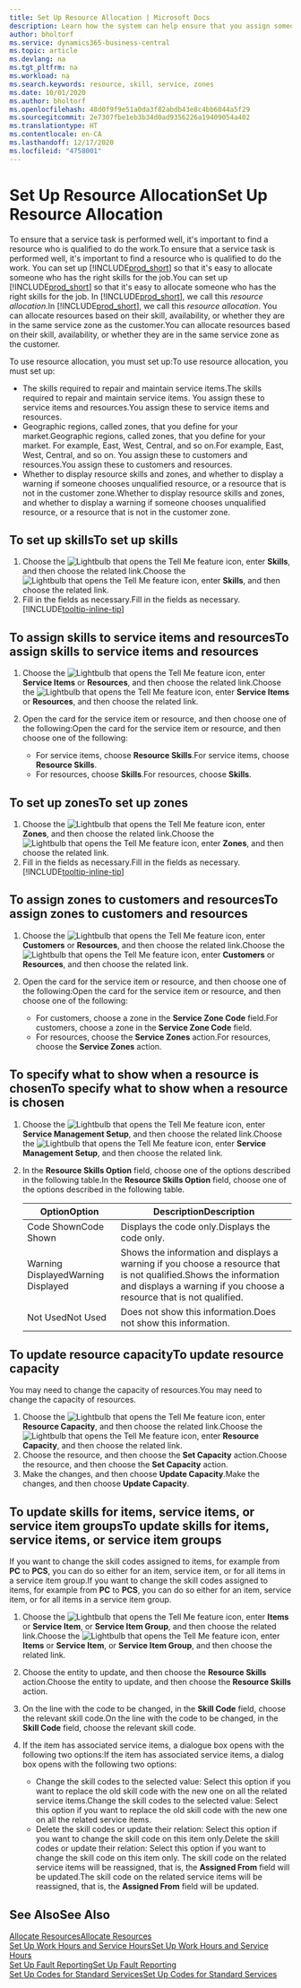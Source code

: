 ```yaml
---
title: Set Up Resource Allocation | Microsoft Docs
description: Learn how the system can help ensure that you assign someone who has the skills required to provide a service.
author: bholtorf
ms.service: dynamics365-business-central
ms.topic: article
ms.devlang: na
ms.tgt_pltfrm: na
ms.workload: na
ms.search.keywords: resource, skill, service, zones
ms.date: 10/01/2020
ms.author: bholtorf
ms.openlocfilehash: 48d0f9f9e51a0da3f82abdb43e8c4bb6044a5f29
ms.sourcegitcommit: 2e7307fbe1eb3b34d0ad9356226a19409054a402
ms.translationtype: HT
ms.contentlocale: en-CA
ms.lasthandoff: 12/17/2020
ms.locfileid: "4758001"
---
```

# <a name="set-up-resource-allocation"></a><span data-ttu-id="c5cb7-103">Set Up Resource Allocation</span><span class="sxs-lookup"><span data-stu-id="c5cb7-103">Set Up Resource Allocation</span></span>
<span data-ttu-id="c5cb7-104">To ensure that a service task is performed well, it's important to find a resource who is qualified to do the work.</span><span class="sxs-lookup"><span data-stu-id="c5cb7-104">To ensure that a service task is performed well, it's important to find a resource who is qualified to do the work.</span></span> <span data-ttu-id="c5cb7-105">You can set up [!INCLUDE[prod_short](includes/prod_short.md)] so that it's easy to allocate someone who has the right skills for the job.</span><span class="sxs-lookup"><span data-stu-id="c5cb7-105">You can set up [!INCLUDE[prod_short](includes/prod_short.md)] so that it's easy to allocate someone who has the right skills for the job.</span></span> <span data-ttu-id="c5cb7-106">In [!INCLUDE[prod_short](includes/prod_short.md)], we call this _resource allocation_.</span><span class="sxs-lookup"><span data-stu-id="c5cb7-106">In [!INCLUDE[prod_short](includes/prod_short.md)], we call this _resource allocation_.</span></span> <span data-ttu-id="c5cb7-107">You can allocate resources based on their skill, availability, or whether they are in the same service zone as the customer.</span><span class="sxs-lookup"><span data-stu-id="c5cb7-107">You can allocate resources based on their skill, availability, or whether they are in the same service zone as the customer.</span></span> 

<span data-ttu-id="c5cb7-108">To use resource allocation, you must set up:</span><span class="sxs-lookup"><span data-stu-id="c5cb7-108">To use resource allocation, you must set up:</span></span>  
  
* <span data-ttu-id="c5cb7-109">The skills required to repair and maintain service items.</span><span class="sxs-lookup"><span data-stu-id="c5cb7-109">The skills required to repair and maintain service items.</span></span> <span data-ttu-id="c5cb7-110">You assign these to service items and resources.</span><span class="sxs-lookup"><span data-stu-id="c5cb7-110">You assign these to service items and resources.</span></span>  
* <span data-ttu-id="c5cb7-111">Geographic regions, called zones, that you define for your market.</span><span class="sxs-lookup"><span data-stu-id="c5cb7-111">Geographic regions, called zones, that you define for your market.</span></span> <span data-ttu-id="c5cb7-112">For example, East, West, Central, and so on.</span><span class="sxs-lookup"><span data-stu-id="c5cb7-112">For example, East, West, Central, and so on.</span></span> <span data-ttu-id="c5cb7-113">You assign these to customers and resources.</span><span class="sxs-lookup"><span data-stu-id="c5cb7-113">You assign these to customers and resources.</span></span>  
* <span data-ttu-id="c5cb7-114">Whether to display resource skills and zones, and whether to display a warning if someone chooses unqualified resource, or a resource that is not in the customer zone.</span><span class="sxs-lookup"><span data-stu-id="c5cb7-114">Whether to display resource skills and zones, and whether to display a warning if someone chooses unqualified resource, or a resource that is not in the customer zone.</span></span>  

## <a name="to-set-up-skills"></a><span data-ttu-id="c5cb7-115">To set up skills</span><span class="sxs-lookup"><span data-stu-id="c5cb7-115">To set up skills</span></span>
1. <span data-ttu-id="c5cb7-116">Choose the ![Lightbulb that opens the Tell Me feature](media/ui-search/search_small.png "Tell me what you want to do") icon, enter **Skills**, and then choose the related link.</span><span class="sxs-lookup"><span data-stu-id="c5cb7-116">Choose the ![Lightbulb that opens the Tell Me feature](media/ui-search/search_small.png "Tell me what you want to do") icon, enter **Skills**, and then choose the related link.</span></span>  
2. <span data-ttu-id="c5cb7-117">Fill in the fields as necessary.</span><span class="sxs-lookup"><span data-stu-id="c5cb7-117">Fill in the fields as necessary.</span></span> [!INCLUDE[tooltip-inline-tip](includes/tooltip-inline-tip_md.md)]  

## <a name="to-assign-skills-to-service-items-and-resources"></a><span data-ttu-id="c5cb7-118">To assign skills to service items and resources</span><span class="sxs-lookup"><span data-stu-id="c5cb7-118">To assign skills to service items and resources</span></span>
1. <span data-ttu-id="c5cb7-119">Choose the ![Lightbulb that opens the Tell Me feature](media/ui-search/search_small.png "Tell me what you want to do") icon, enter **Service Items** or **Resources**, and then choose the related link.</span><span class="sxs-lookup"><span data-stu-id="c5cb7-119">Choose the ![Lightbulb that opens the Tell Me feature](media/ui-search/search_small.png "Tell me what you want to do") icon, enter **Service Items** or **Resources**, and then choose the related link.</span></span>  
2. <span data-ttu-id="c5cb7-120">Open the card for the service item or resource, and then choose one of the following:</span><span class="sxs-lookup"><span data-stu-id="c5cb7-120">Open the card for the service item or resource, and then choose one of the following:</span></span>  
  
    * <span data-ttu-id="c5cb7-121">For service items, choose **Resource Skills**.</span><span class="sxs-lookup"><span data-stu-id="c5cb7-121">For service items, choose **Resource Skills**.</span></span>  
    * <span data-ttu-id="c5cb7-122">For resources, choose **Skills**.</span><span class="sxs-lookup"><span data-stu-id="c5cb7-122">For resources, choose **Skills**.</span></span>  

## <a name="to-set-up-zones"></a><span data-ttu-id="c5cb7-123">To set up zones</span><span class="sxs-lookup"><span data-stu-id="c5cb7-123">To set up zones</span></span>
1. <span data-ttu-id="c5cb7-124">Choose the ![Lightbulb that opens the Tell Me feature](media/ui-search/search_small.png "Tell me what you want to do") icon, enter **Zones**, and then choose the related link.</span><span class="sxs-lookup"><span data-stu-id="c5cb7-124">Choose the ![Lightbulb that opens the Tell Me feature](media/ui-search/search_small.png "Tell me what you want to do") icon, enter **Zones**, and then choose the related link.</span></span>  
2. <span data-ttu-id="c5cb7-125">Fill in the fields as necessary.</span><span class="sxs-lookup"><span data-stu-id="c5cb7-125">Fill in the fields as necessary.</span></span> [!INCLUDE[tooltip-inline-tip](includes/tooltip-inline-tip_md.md)]  

## <a name="to-assign-zones-to-customers-and-resources"></a><span data-ttu-id="c5cb7-126">To assign zones to customers and resources</span><span class="sxs-lookup"><span data-stu-id="c5cb7-126">To assign zones to customers and resources</span></span> 
1. <span data-ttu-id="c5cb7-127">Choose the ![Lightbulb that opens the Tell Me feature](media/ui-search/search_small.png "Tell me what you want to do") icon, enter **Customers** or **Resources**, and then choose the related link.</span><span class="sxs-lookup"><span data-stu-id="c5cb7-127">Choose the ![Lightbulb that opens the Tell Me feature](media/ui-search/search_small.png "Tell me what you want to do") icon, enter **Customers** or **Resources**, and then choose the related link.</span></span>  
2. <span data-ttu-id="c5cb7-128">Open the card for the service item or resource, and then choose one of the following:</span><span class="sxs-lookup"><span data-stu-id="c5cb7-128">Open the card for the service item or resource, and then choose one of the following:</span></span>  
  
    * <span data-ttu-id="c5cb7-129">For customers, choose a zone in the **Service Zone Code** field.</span><span class="sxs-lookup"><span data-stu-id="c5cb7-129">For customers, choose a zone in the **Service Zone Code** field.</span></span>  
    * <span data-ttu-id="c5cb7-130">For resources, choose the **Service Zones** action.</span><span class="sxs-lookup"><span data-stu-id="c5cb7-130">For resources, choose the **Service Zones** action.</span></span>  

## <a name="to-specify-what-to-show-when-a-resource-is-chosen"></a><span data-ttu-id="c5cb7-131">To specify what to show when a resource is chosen</span><span class="sxs-lookup"><span data-stu-id="c5cb7-131">To specify what to show when a resource is chosen</span></span>
1. <span data-ttu-id="c5cb7-132">Choose the ![Lightbulb that opens the Tell Me feature](media/ui-search/search_small.png "Tell me what you want to do") icon, enter **Service Management Setup**, and then choose the related link.</span><span class="sxs-lookup"><span data-stu-id="c5cb7-132">Choose the ![Lightbulb that opens the Tell Me feature](media/ui-search/search_small.png "Tell me what you want to do") icon, enter **Service Management Setup**, and then choose the related link.</span></span> 
2. <span data-ttu-id="c5cb7-133">In the **Resource Skills Option** field, choose one of the options described in the following table.</span><span class="sxs-lookup"><span data-stu-id="c5cb7-133">In the **Resource Skills Option** field, choose one of the options described in the following table.</span></span>  
  
    |<span data-ttu-id="c5cb7-134">**Option**</span><span class="sxs-lookup"><span data-stu-id="c5cb7-134">**Option**</span></span>|<span data-ttu-id="c5cb7-135">**Description**</span><span class="sxs-lookup"><span data-stu-id="c5cb7-135">**Description**</span></span>|  
    |------------|-------------|  
    |<span data-ttu-id="c5cb7-136">Code Shown</span><span class="sxs-lookup"><span data-stu-id="c5cb7-136">Code Shown</span></span> | <span data-ttu-id="c5cb7-137">Displays the code only.</span><span class="sxs-lookup"><span data-stu-id="c5cb7-137">Displays the code only.</span></span>|  
    |<span data-ttu-id="c5cb7-138">Warning Displayed</span><span class="sxs-lookup"><span data-stu-id="c5cb7-138">Warning Displayed</span></span> | <span data-ttu-id="c5cb7-139">Shows the information and displays a warning if you choose a resource that is not qualified.</span><span class="sxs-lookup"><span data-stu-id="c5cb7-139">Shows the information and displays a warning if you choose a resource that is not qualified.</span></span>|  
    |<span data-ttu-id="c5cb7-140">Not Used</span><span class="sxs-lookup"><span data-stu-id="c5cb7-140">Not Used</span></span> | <span data-ttu-id="c5cb7-141">Does not show this information.</span><span class="sxs-lookup"><span data-stu-id="c5cb7-141">Does not show this information.</span></span>|  

## <a name="to-update-resource-capacity"></a><span data-ttu-id="c5cb7-142">To update resource capacity</span><span class="sxs-lookup"><span data-stu-id="c5cb7-142">To update resource capacity</span></span>  
<span data-ttu-id="c5cb7-143">You may need to change the capacity of resources.</span><span class="sxs-lookup"><span data-stu-id="c5cb7-143">You may need to change the capacity of resources.</span></span>  
  
1. <span data-ttu-id="c5cb7-144">Choose the ![Lightbulb that opens the Tell Me feature](media/ui-search/search_small.png "Tell me what you want to do") icon, enter **Resource Capacity**, and then choose the related link.</span><span class="sxs-lookup"><span data-stu-id="c5cb7-144">Choose the ![Lightbulb that opens the Tell Me feature](media/ui-search/search_small.png "Tell me what you want to do") icon, enter **Resource Capacity**, and then choose the related link.</span></span>  
2. <span data-ttu-id="c5cb7-145">Choose the resource, and then choose the **Set Capacity** action.</span><span class="sxs-lookup"><span data-stu-id="c5cb7-145">Choose the resource, and then choose the **Set Capacity** action.</span></span>  
3. <span data-ttu-id="c5cb7-146">Make the changes, and then choose **Update Capacity**.</span><span class="sxs-lookup"><span data-stu-id="c5cb7-146">Make the changes, and then choose **Update Capacity**.</span></span>  

## <a name="to-update-skills-for-items-service-items-or-service-item-groups"></a><span data-ttu-id="c5cb7-147">To update skills for items, service items, or service item groups</span><span class="sxs-lookup"><span data-stu-id="c5cb7-147">To update skills for items, service items, or service item groups</span></span>
<span data-ttu-id="c5cb7-148">If you want to change the skill codes assigned to items, for example from **PC** to **PCS**, you can do so either for an item, service item, or for all items in a service item group.</span><span class="sxs-lookup"><span data-stu-id="c5cb7-148">If you want to change the skill codes assigned to items, for example from **PC** to **PCS**, you can do so either for an item, service item, or for all items in a service item group.</span></span>  
  
1. <span data-ttu-id="c5cb7-149">Choose the ![Lightbulb that opens the Tell Me feature](media/ui-search/search_small.png "Tell me what you want to do") icon, enter **Items** or **Service Item**, or **Service Item Group**, and then choose the related link.</span><span class="sxs-lookup"><span data-stu-id="c5cb7-149">Choose the ![Lightbulb that opens the Tell Me feature](media/ui-search/search_small.png "Tell me what you want to do") icon, enter **Items** or **Service Item**, or **Service Item Group**, and then choose the related link.</span></span>  
2. <span data-ttu-id="c5cb7-150">Choose the entity to update, and then choose the **Resource Skills** action.</span><span class="sxs-lookup"><span data-stu-id="c5cb7-150">Choose the entity to update, and then choose the **Resource Skills** action.</span></span>  
3. <span data-ttu-id="c5cb7-151">On the line with the code to be changed, in the **Skill Code** field, choose the relevant skill code.</span><span class="sxs-lookup"><span data-stu-id="c5cb7-151">On the line with the code to be changed, in the **Skill Code** field, choose the relevant skill code.</span></span>  
4.  <span data-ttu-id="c5cb7-152">If the item has associated service items, a dialogue box opens with the following two options:</span><span class="sxs-lookup"><span data-stu-id="c5cb7-152">If the item has associated service items, a dialog box opens with the following two options:</span></span>  
  
    * <span data-ttu-id="c5cb7-153">Change the skill codes to the selected value: Select this option if you want to replace the old skill code with the new one on all the related service items.</span><span class="sxs-lookup"><span data-stu-id="c5cb7-153">Change the skill codes to the selected value: Select this option if you want to replace the old skill code with the new one on all the related service items.</span></span>  
    * <span data-ttu-id="c5cb7-154">Delete the skill codes or update their relation: Select this option if you want to change the skill code on this item only.</span><span class="sxs-lookup"><span data-stu-id="c5cb7-154">Delete the skill codes or update their relation: Select this option if you want to change the skill code on this item only.</span></span> <span data-ttu-id="c5cb7-155">The skill code on the related service items will be reassigned, that is, the **Assigned From** field will be updated.</span><span class="sxs-lookup"><span data-stu-id="c5cb7-155">The skill code on the related service items will be reassigned, that is, the **Assigned From** field will be updated.</span></span>  
  
## <a name="see-also"></a><span data-ttu-id="c5cb7-156">See Also</span><span class="sxs-lookup"><span data-stu-id="c5cb7-156">See Also</span></span>
[<span data-ttu-id="c5cb7-157">Allocate Resources</span><span class="sxs-lookup"><span data-stu-id="c5cb7-157">Allocate Resources</span></span>](service-how-to-allocate-resources.md)  
[<span data-ttu-id="c5cb7-158">Set Up Work Hours and Service Hours</span><span class="sxs-lookup"><span data-stu-id="c5cb7-158">Set Up Work Hours and Service Hours</span></span>](service-how-setup-work-service-hours.md)  
[<span data-ttu-id="c5cb7-159">Set Up Fault Reporting</span><span class="sxs-lookup"><span data-stu-id="c5cb7-159">Set Up Fault Reporting</span></span>](service-how-setup-fault-reporting.md)  
[<span data-ttu-id="c5cb7-160">Set Up Codes for Standard Services</span><span class="sxs-lookup"><span data-stu-id="c5cb7-160">Set Up Codes for Standard Services</span></span>](service-how-setup-service-coding.md)  
 

